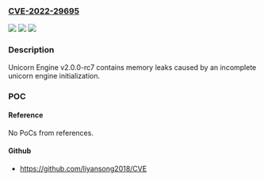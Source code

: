 ### [CVE-2022-29695](https://cve.mitre.org/cgi-bin/cvename.cgi?name=CVE-2022-29695)
![](https://img.shields.io/static/v1?label=Product&message=n%2Fa&color=blue)
![](https://img.shields.io/static/v1?label=Version&message=n%2Fa&color=blue)
![](https://img.shields.io/static/v1?label=Vulnerability&message=n%2Fa&color=brighgreen)

### Description

Unicorn Engine v2.0.0-rc7 contains memory leaks caused by an incomplete unicorn engine initialization.

### POC

#### Reference
No PoCs from references.

#### Github
- https://github.com/liyansong2018/CVE

